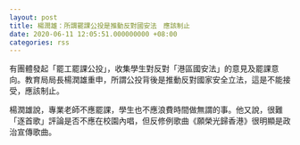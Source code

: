 ```yaml
---
layout: post
title: 楊潤雄：所謂罷課公投是推動反對國安法　應該制止
date: 2020-06-11 12:05:51.000000000 +08:00
categories: rss
---
```


有團體發起「罷工罷課公投」，收集學生對反對「港區國安法」的意見及罷課意向。教育局局長楊潤雄重申，所謂公投背後是推動反對國家安全立法，這是不能接受，應該制止。

楊潤雄說，專業老師不應罷課，學生也不應浪費時間做無謂的事。他又說，很難「逐首歌」評論是否不應在校園內唱，但反修例歌曲《願榮光歸香港》很明顯是政治宣傳歌曲。
